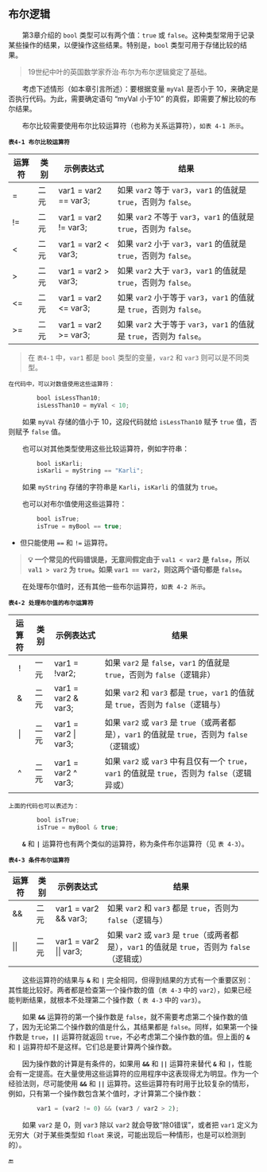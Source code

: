 ## 布尔逻辑

&emsp;&emsp;第3章介绍的 `bool` 类型可以有两个值：`true` 或 `false`。这种类型常用于记录某些操作的结果，以便操作这些结果。特别是，`bool` 类型可用于存储比较的结果。

>19世纪中叶的英国数学家乔治∙布尔为布尔逻辑奠定了基础。

&emsp;&emsp;考虑下述情形（如本章引言所述）：要根据变量 `myVal` 是否小于 10，来确定是否执行代码。为此，需要确定语句 “myVal 小于10” 的真假，即需要了解比较的布尔结果。

&emsp;&emsp;布尔比较需要使用布尔比较运算符（也称为关系运算符），`如表 4-1 所示`。

**`表4-1 布尔比较运算符`**

| 运算符 | 类别 | 示例表达式 | 结果 |
|-|-|-|-|
| = | 二元 | var1 = var2 == var3; | 如果 `var2` 等于 `var3`，`var1` 的值就是 `true`，否则为 `false`。 |
| != | 二元 | var1 = var2 != var3; | 如果 `var2` 不等于 `var3`，`var1` 的值就是 `true`，否则为 `false`。 |
| < | 二元 | var1 = var2 < var3; | 如果 `var2` 小于 `var3`，`var1` 的值就是 `true`，否则为 `false`。 |
| > | 二元 | var1 = var2 > var3; | 如果 `var2` 大于 `var3`，`var1` 的值就是 `true`，否则为 `false`。 |
| <= | 二元 | var1 = var2 <= var3; | 如果 `var2` 小于等于 `var3`，`var1` 的值就是 `true`，否则为 `false`。 |
| >= | 二元 | var1 = var2 >= var3; | 如果 `var2` 大于等于 `var3`，`var1` 的值就是 `true`，否则为 `false`。 |

>在 `表4-1` 中，`var1` 都是 `bool` 类型的变量，`var2` 和 `var3` 则可以是不同类型。

    在代码中，可以对数值使用这些运算符：
```javascript
        bool isLessThan10;
        isLessThan10 = myVal < 10;
```

&emsp;&emsp;如果 `myVal` 存储的值小于 10，这段代码就给 `isLessThan10` 赋予 `true` 值，否则赋予 `false` 值。

&emsp;&emsp;也可以对其他类型使用这些比较运算符，例如字符串：

```javascript
        bool isKarli;
        isKarli = myString == "Karli";
```
&emsp;&emsp;如果 `myString` 存储的字符串是 `Karli`，`isKarli` 的值就为 `true`。

&emsp;&emsp;也可以对布尔值使用这些运算符：

```javascript
        bool isTrue;
        isTrue = myBool == true;
```
* 但只能使用 `==` 和 `!=` 运算符。

>**💡 一个常见的代码错误是，无意间假定由于 `val1 < var2` 是 `false`，所以 `val1 > var2` 为 `true`。如果 `var1 == var2`，则这两个语句都是 `false`。**

&emsp;&emsp;在处理布尔值时，还有其他一些布尔运算符，`如表 4-2 所示`。

**`表4-2 处理布尔值的布尔运算符`**

| 运算符 | 类别 | 示例表达式 | 结果 |
|:-:|-|-|-|
| ! | 一元 | var1 = !var2; | 如果 `var2` 是 `false`，`var1` 的值就是 `true`，否则为 `false`（逻辑非） |
| & | 二元 | var1 = var2 & var3; | 如果 `var2` 和 `var3` 都是 `true`，`var1` 的值就是 `true`，否则为 `false`（逻辑与） |
| \| | 二元 | var1 = var2 \| var3; | 如果 `var2` 或 `var3` 是 `true`（或两者都是），`var1` 的值就是 `true`，否则为 `false`（逻辑或） |
| ^ | 二元 | var1 = var2 ^ var3; | 如果 `var2` 或 `var3` 中有且仅有一个 `true`，`var1` 的值就是 `true`，否则为 `false`（逻辑异或） |

    上面的代码也可以表述为：
```javascript
        bool isTrue;
        isTrue = myBool & true;
```

&emsp;&emsp;**`&`** 和 **`|`** 运算符也有两个类似的运算符，称为条件布尔运算符（见 `表 4-3`）。

**`表4-3 条件布尔运算符`**

| 运算符 | 类别 | 示例表达式 | 结果 |
|-|-|-|-|
| && | 二元 | var1 = var2 && var3; | 如果 `var2` 和 `var3` 都是 `true`，否则为 `false`（逻辑与） |
| \|\| | 二元 | var1 = var2 \|\| var3; | 如果 `var2` 或 `var3` 是 `true`（或两者都是），`var1` 的值就是 `true`，否则为 `false`（逻辑或） |


&emsp;&emsp;这些运算符的结果与 **`&`** 和 **`|`** 完全相同，但得到结果的方式有一个重要区别：其性能比较好。两者都是检查第一个操作数的值（`表 4-3` 中的 `var2`），如果已经能判断结果，就根本不处理第二个操作数（ `表 4-3` 中的 `var3`）。

&emsp;&emsp;如果 **`&&`** 运算符的第一个操作数是 `false`，就不需要考虑第二个操作数的值了，因为无论第二个操作数的值是什么，其结果都是 `false`。同样，如果第一个操作数是 `true`，**`||`** 运算符就返回 `true`，不必考虑第二个操作数的值。但上面的 **`&`** 和 **`|`** 运算符却不是这样。它们总是要计算两个操作数。

&emsp;&emsp;因为操作数的计算是有条件的，如果用 **`&&`** 和 **`||`** 运算符来替代 **`&`** 和 **`|`**，性能会有一定提高。在大量使用这些运算符的应用程序中这表现得尤为明显。作为一个经验法则，尽可能使用 **`&&`** 和 **`||`** 运算符。这些运算符有时用于比较复杂的情形，例如，只有第一个操作数包含某个值时，才计算第二个操作数：

```javascript
        var1 = (var2 != 0) && (var3 / var2 > 2);
```
&emsp;&emsp;如果 `var2` 是 0，则 `var3` 除以 `var2` 就会导致“除0错误”，或者把 `var1` 定义为无穷大（对于某些类型如 `float` 来说，可能出现后一种情形，也是可以检测到的）。



🔚